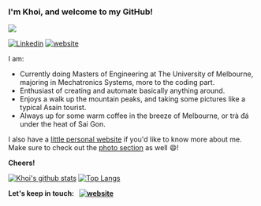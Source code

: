 ### I'm Khoi, and welcome to my GitHub!
![](https://komarev.com/ghpvc/?username=tuankhoin&color=red&style=plastic&label=Sneaky+Lurkers+since+5/2023)

[![Linkedin](https://img.shields.io/badge/Linkedin-Khoi%20Nguyen-blue?style=flat-square&logo=Linkedin&logoColor=white&link=https://www.linkedin.com/in/tuankhoin/)](https://www.linkedin.com/in/tuankhoin/)
[![website](https://img.shields.io/badge/Personal%20Website-tkhoinguyen.netlify.app/-purple?style=flat-square&logo=Netlify)](https://tkhoinguyen.netlify.app/)

<!--

-->

I am:
* Currently doing Masters of Engineering at The University of Melbourne, majoring in Mechatronics Systems, more to the coding part. 
* Enthusiast of creating and automate basically anything around. 
* Enjoys a walk up the mountain peaks, and taking some pictures like a typical Asain tourist.
* Always up for some warm coffee in the breeze of Melbourne, or trà đá under the heat of Sai Gon.

I also have a [little personal website](https://tkhoinguyen.netlify.app/) if you'd like to know more about me. Make sure to check out the [photo section](https://tkhoinguyen.netlify.app/photography/) as well 😄!

**Cheers!**

[![Khoi's github stats](https://github-readme-stats.vercel.app/api?username=tuankhoin&hide=stars&count_private=true&show_icons=true&theme=gotham)](https://github.com/anuraghazra/github-readme-stats)
[![Top Langs](https://github-readme-stats.vercel.app/api/top-langs/?username=tuankhoin&hide=jupyter%20notebook,c%23,shaderlab&layout=compact&theme=gotham&langs_count=6)](https://github.com/anuraghazra/github-readme-stats)

**Let's keep in touch: &nbsp; [![website](https://img.shields.io/badge/Contact%20Me-red?style=flat-square&logo=Netlify)](https://tkhoinguyen.netlify.app/contact/)**

